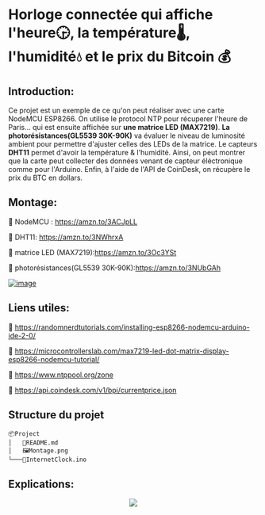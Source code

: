 # __Horloge connectée qui affiche l'heure🕞, la température🌡️, l'humidité💧 et le prix du Bitcoin 💰__

## Introduction:
Ce projet est un exemple de ce qu'on peut réaliser avec une carte NodeMCU ESP8266. On utilise le protocol NTP pour récuperer l'heure de Paris... qui est ensuite affichée sur **une matrice LED (MAX7219)**. **La photorésistances(GL5539 30K-90K)** va évaluer le niveau de luminosité ambient pour permettre d'ajuster celles des LEDs de la matrice. Le capteurs **DHT11**  permet d'avoir la température & l'humidité. Ainsi, on peut montrer que la carte peut collecter des données venant de capteur éléctronique comme pour l'Arduino. Enfin, à l'aide de l'API de CoinDesk, on récupère le prix du BTC en dollars. 
## Montage:

🔗 NodeMCU : https://amzn.to/3ACJpLL 

🔗 DHT11: https://amzn.to/3NWhrxA

🔗 matrice LED (MAX7219):https://amzn.to/3Oc3YSt

🔗 photorésistances(GL5539 30K-90K):https://amzn.to/3NUbGAh

[![image](#center)](D:\Projects\InternetClock\Montage.jpg)

## Liens utiles:

🔗 https://randomnerdtutorials.com/installing-esp8266-nodemcu-arduino-ide-2-0/

🔗 https://microcontrollerslab.com/max7219-led-dot-matrix-display-esp8266-nodemcu-tutorial/ 

🔗 https://www.ntppool.org/zone 

🔗 https://api.coindesk.com/v1/bpi/currentprice.json 




## Structure du projet
```
📦Project
│   📜README.md
│   🖼️Montage.png
└───📜InternetClock.ino

```
## Explications:

<span style="display:block;text-align:center">

[![](#center)]()

</span>